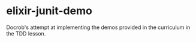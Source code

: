 # elixir-junit-demo

Docrob's attempt at implementing the demos provided in the curriculum in the TDD lesson.
